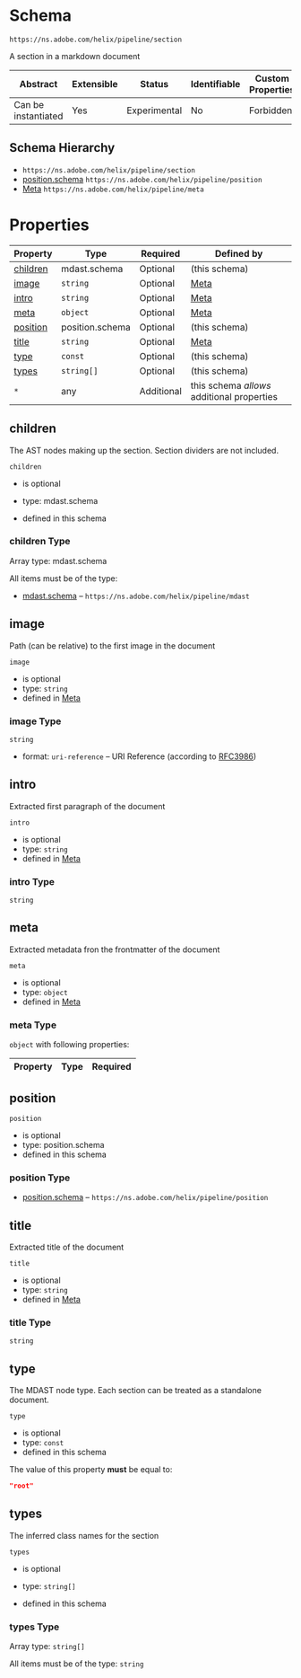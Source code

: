 
#  Schema

```
https://ns.adobe.com/helix/pipeline/section
```

A section in a markdown document

| Abstract | Extensible | Status | Identifiable | Custom Properties | Additional Properties | Defined In |
|----------|------------|--------|--------------|-------------------|-----------------------|------------|
| Can be instantiated | Yes | Experimental | No | Forbidden | Permitted | [section.schema.json](section.schema.json) |
## Schema Hierarchy

*  `https://ns.adobe.com/helix/pipeline/section`
  * [position.schema](position.schema.md) `https://ns.adobe.com/helix/pipeline/position`
  * [Meta](meta.schema.md) `https://ns.adobe.com/helix/pipeline/meta`


#  Properties

| Property | Type | Required | Defined by |
|----------|------|----------|------------|
| [children](#children) | mdast.schema | Optional |  (this schema) |
| [image](#image) | `string` | Optional | [Meta](meta.schema.md#image) |
| [intro](#intro) | `string` | Optional | [Meta](meta.schema.md#intro) |
| [meta](#meta) | `object` | Optional | [Meta](meta.schema.md#meta) |
| [position](#position) | position.schema | Optional |  (this schema) |
| [title](#title) | `string` | Optional | [Meta](meta.schema.md#title) |
| [type](#type) | `const` | Optional |  (this schema) |
| [types](#types) | `string[]` | Optional |  (this schema) |
| `*` | any | Additional | this schema *allows* additional properties |

## children

The AST nodes making up the section. Section dividers are not included.

`children`
* is optional
* type: mdast.schema

* defined in this schema

### children Type


Array type: mdast.schema

All items must be of the type:
* [mdast.schema](mdast.schema.md) – `https://ns.adobe.com/helix/pipeline/mdast`








## image

Path (can be relative) to the first image in the document

`image`
* is optional
* type: `string`
* defined in [Meta](meta.schema.md#image)

### image Type


`string`
* format: `uri-reference` – URI Reference (according to [RFC3986](https://tools.ietf.org/html/rfc3986))






## intro

Extracted first paragraph of the document

`intro`
* is optional
* type: `string`
* defined in [Meta](meta.schema.md#intro)

### intro Type


`string`






## meta

Extracted metadata fron the frontmatter of the document

`meta`
* is optional
* type: `object`
* defined in [Meta](meta.schema.md#meta)

### meta Type


`object` with following properties:


| Property | Type | Required |
|----------|------|----------|






## position


`position`
* is optional
* type: position.schema
* defined in this schema

### position Type


* [position.schema](position.schema.md) – `https://ns.adobe.com/helix/pipeline/position`





## title

Extracted title of the document

`title`
* is optional
* type: `string`
* defined in [Meta](meta.schema.md#title)

### title Type


`string`






## type

The MDAST node type. Each section can be treated as a standalone document.

`type`
* is optional
* type: `const`
* defined in this schema

The value of this property **must** be equal to:

```json
"root"
```





## types

The inferred class names for the section

`types`
* is optional
* type: `string[]`

* defined in this schema

### types Type


Array type: `string[]`

All items must be of the type:
`string`








